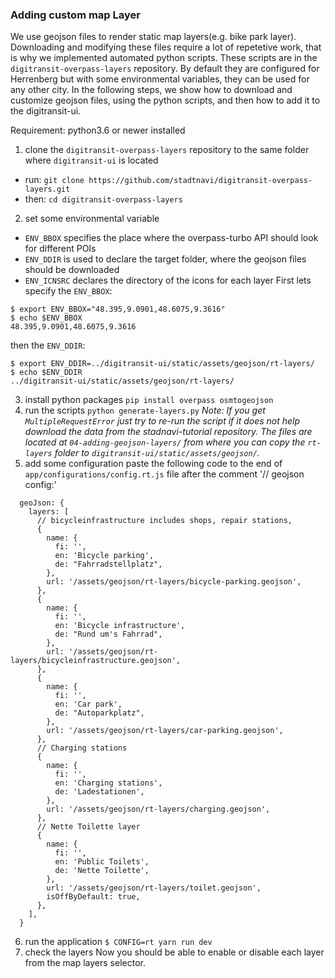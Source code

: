 ### Adding custom map Layer
We use geojson files to render static map layers(e.g. bike park layer). Downloading and modifying these files require a lot of repetetive work, that is why we implemented automated python scripts. These scripts are in the `digitransit-overpass-layers` repository. By default they are configured for Herrenberg but with some environmental variables, they can be used for any other city. In the following steps, we show how to download and customize geojson files, using the python scripts, and then how to add it to the digitransit-ui.

Requirement: python3.6 or newer installed

1. clone the `digitransit-overpass-layers` repository to the same folder where `digitransit-ui` is located
  - run: `git clone https://github.com/stadtnavi/digitransit-overpass-layers.git`
  - then: `cd digitransit-overpass-layers`
2. set some environmental variable
  - `ENV_BBOX` specifies the place where the overpass-turbo API should look for different POIs
  - `ENV_DDIR` is used to declare the target folder, where the geojson files should be downloaded
  - `ENV_ICNSRC` declares the directory of the icons for each layer
First lets specify the `ENV_BBOX`:
```
$ export ENV_BBOX="48.395,9.0901,48.6075,9.3616"
$ echo $ENV_BBOX
48.395,9.0901,48.6075,9.3616
```
then the `ENV_DDIR`:
```
$ export ENV_DDIR=../digitransit-ui/static/assets/geojson/rt-layers/
$ echo $ENV_DDIR 
../digitransit-ui/static/assets/geojson/rt-layers/
```
3. install python packages
`pip install overpass osmtogeojson`
4. run the scripts
`python generate-layers.py`
*Note: If you get `MultipleRequestError` just try to re-run the script if it does not help download the data from the stadnavi-tutorial repository. The files are located at `04-adding-geojson-layers/` from where you can copy the `rt-layers` folder to `digitransit-ui/static/assets/geojson/`.*
5. add some configuration
paste the following code to the end of `app/configurations/config.rt.js` file after the comment '// geojson config:'
```
  geoJson: {
    layers: [
      // bicycleinfrastructure includes shops, repair stations,
      {
        name: {
          fi: '',
          en: 'Bicycle parking',
          de: "Fahrradstellplatz",
        },
        url: '/assets/geojson/rt-layers/bicycle-parking.geojson',
      },
      {
        name: {
          fi: '',
          en: 'Bicycle infrastructure',
          de: "Rund um's Fahrrad",
        },
        url: '/assets/geojson/rt-layers/bicycleinfrastructure.geojson',
      },
      {
        name: {
          fi: '',
          en: 'Car park',
          de: "Autoparkplatz",
        },
        url: '/assets/geojson/rt-layers/car-parking.geojson',
      },
      // Charging stations
      {
        name: {
          fi: '',
          en: 'Charging stations',
          de: 'Ladestationen',
        },
        url: '/assets/geojson/rt-layers/charging.geojson',
      },
      // Nette Toilette layer
      {
        name: {
          fi: '',
          en: 'Public Toilets',
          de: 'Nette Toilette',
        },
        url: '/assets/geojson/rt-layers/toilet.geojson',
        isOffByDefault: true,
      },
    ],
  }
```
6. run the application
`$ CONFIG=rt yarn run dev`
7. check the layers
Now you should be able to enable or disable each layer from the map layers selector.